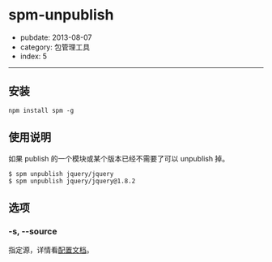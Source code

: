 # spm-unpublish

- pubdate: 2013-08-07
- category: 包管理工具
- index: 5

-----------

## 安装

```
npm install spm -g
```

## 使用说明

如果 publish 的一个模块或某个版本已经不需要了可以 unpublish 掉。

```
$ spm unpublish jquery/jquery
$ spm unpublish jquery/jquery@1.8.2
```

## 选项

### -s, --source

指定源，详情看[配置文档]()。


